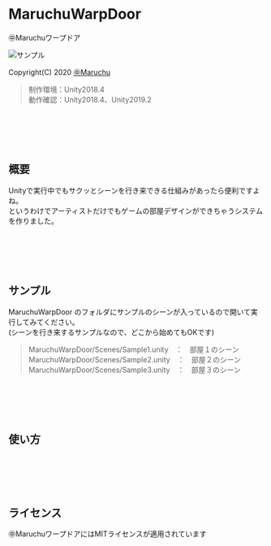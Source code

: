 ﻿# MaruchuWarpDoor
㊥Maruchuワープドア<br>

<img src="http://many.chu.jp/Unity/MaruchuWarpDoor/a/Sample.gif" alt="サンプル">

Copyright(C) 2020 [㊥Maruchu](https://twitter.com/Maruchu "㊥Maruchu")

> 制作環境：Unity2018.4<br>
> 動作確認：Unity2018.4、Unity2019.2<br>


<br><br><br><br>
## 概要

Unityで実行中でもサクッとシーンを行き来できる仕組みがあったら便利ですよね。<br>
というわけでアーティストだけでもゲームの部屋デザインができちゃうシステムを作りました。<br>


<br><br><br><br>
## サンプル

MaruchuWarpDoor のフォルダにサンプルのシーンが入っているので開いて実行してみてください。<br>
(シーンを行き来するサンプルなので、どこから始めてもOKです)<br>

> MaruchuWarpDoor/Scenes/Sample1.unity　：　部屋１のシーン<br>
> MaruchuWarpDoor/Scenes/Sample2.unity　：　部屋２のシーン<br>
> MaruchuWarpDoor/Scenes/Sample3.unity　：　部屋３のシーン


<br><br><br><br>
## 使い方




<br><br><br><br>
## ライセンス
㊥MaruchuワープドアにはMITライセンスが適用されています<br>

